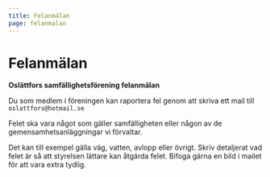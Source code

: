 ```yaml
---
title: Felanmälan
page: felanmalan
---
```


# Felanmälan

**Oslättfors samfällighetsförening felanmälan**

Du som medlem i föreningen kan raportera fel genom att skriva ett mail till `oslattfors@hotmail.se`

Felet ska vara något som gäller samfälligheten eller någon av de gemensamhetsanläggningar vi förvaltar.

Det kan till exempel gälla väg, vatten, avlopp eller övrigt. Skriv detaljerat vad felet är så att styrelsen lättare kan åtgärda felet. Bifoga gärna en bild i mailet för att vara extra tydlig.